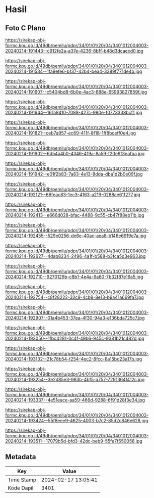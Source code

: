 # Hasil

## Foto C Plano

https://sirekap-obj-formc.kpu.go.id/49db/pemilu/pdpr/34/01/01/20/04/3401012004003-20240214-191443--c912fe2a-a37e-4236-8b1f-b48d3dcaecd0.jpg

https://sirekap-obj-formc.kpu.go.id/49db/pemilu/pdpr/34/01/01/20/04/3401012004003-20240214-191534--1fa9efe6-b137-42b4-bea4-3389f771de4b.jpg

https://sirekap-obj-formc.kpu.go.id/49db/pemilu/pdpr/34/01/01/20/04/3401012004003-20240214-191607--c5404bd8-6b0e-4ac3-888e-65993827859f.jpg

https://sirekap-obj-formc.kpu.go.id/49db/pemilu/pdpr/34/01/01/20/04/3401012004003-20240214-191644--161a8410-7088-427c-990e-f0773338bcf1.jpg

https://sirekap-obj-formc.kpu.go.id/49db/pemilu/pdpr/34/01/01/20/04/3401012004003-20240214-191821--ceb7a957-ec69-411f-8f18-1ff8bceff0e4.jpg

https://sirekap-obj-formc.kpu.go.id/49db/pemilu/pdpr/34/01/01/20/04/3401012004003-20240214-191902--6d54a4b0-4346-419a-8a59-f20e9f3eafba.jpg

https://sirekap-obj-formc.kpu.go.id/49db/pemilu/pdpr/34/01/01/20/04/3401012004003-20240214-191942--e01f2b83-7a83-4e13-8dda-dba1d2b0e09f.jpg

https://sirekap-obj-formc.kpu.go.id/49db/pemilu/pdpr/34/01/01/20/04/3401012004003-20240214-192121--66feac83-1ec3-4163-a219-0288ae61f277.jpg

https://sirekap-obj-formc.kpu.go.id/49db/pemilu/pdpr/34/01/01/20/04/3401012004003-20240214-192413--e666d028-bfac-4488-9c55-cb47f88eb11b.jpg

https://sirekap-obj-formc.kpu.go.id/49db/pemilu/pdpr/34/01/01/20/04/3401012004003-20240214-192455--529e0256-de6e-40ac-aea8-b146e6919e7a.jpg

https://sirekap-obj-formc.kpu.go.id/49db/pemilu/pdpr/34/01/01/20/04/3401012004003-20240214-192627--4dab8234-2496-4a1f-b588-b3fca5d3e963.jpg

https://sirekap-obj-formc.kpu.go.id/49db/pemilu/pdpr/34/01/01/20/04/3401012004003-20240214-192710--9270129b-c8b1-4e4a-9a80-7b32f87e16a5.jpg

https://sirekap-obj-formc.kpu.go.id/49db/pemilu/pdpr/34/01/01/20/04/3401012004003-20240214-192754--c8f28222-32c9-4cb9-8e13-b9a41a669fa7.jpg

https://sirekap-obj-formc.kpu.go.id/49db/pemilu/pdpr/34/01/01/20/04/3401012004003-20240214-192907--01a4b453-37ea-4f30-94a3-e136bda725c7.jpg

https://sirekap-obj-formc.kpu.go.id/49db/pemilu/pdpr/34/01/01/20/04/3401012004003-20240214-193050--1fbc4281-0c4f-49b6-945c-9381b21c482d.jpg

https://sirekap-obj-formc.kpu.go.id/49db/pemilu/pdpr/34/01/01/20/04/3401012004003-20240214-193132--21c78b54-f254-4ec2-8fcc-8a15bd23a17b.jpg

https://sirekap-obj-formc.kpu.go.id/49db/pemilu/pdpr/34/01/01/20/04/3401012004003-20240214-193254--3e2d85e3-983b-4bf5-a757-7291364f412c.jpg

https://sirekap-obj-formc.kpu.go.id/49db/pemilu/pdpr/34/01/01/20/04/3401012004003-20240214-193337--4e51eace-aa59-466d-9288-6f91d28f3e34.jpg

https://sirekap-obj-formc.kpu.go.id/49db/pemilu/pdpr/34/01/01/20/04/3401012004003-20240214-193424--55f8eee9-4625-4003-b7c2-85d2c846e628.jpg

https://sirekap-obj-formc.kpu.go.id/49db/pemilu/pdpr/34/01/01/20/04/3401012004003-20240214-193511--17079b5d-bfd3-42dc-beb9-55fe7f550058.jpg


## Metadata

| Key        | Value               |
| ---------- | ------------------- |
| Time Stamp | 2024-02-17 13:05:41 |
| Kode Dapil | 3401                |



